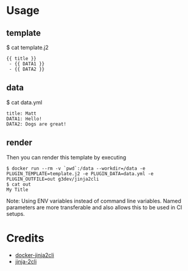 # Usage

## template
$ cat template.j2

```text
{{ title }}
 - {{ DATA1 }} 
 - {{ DATA2 }} 
```

## data
$ cat data.yml

```text
title: Matt
DATA1: Hello!
DATA2: Dogs are great!
```

## render
Then you can render this template by executing

```text
$ docker run --rm -v `pwd`:/data --workdir=/data -e PLUGIN_TEMPLATE=template.j2 -e PLUGIN_DATA=data.yml -e PLUGIN_OUTFILE=out g3dev/jinja2cli
$ cat out
My Title
```

Note: Using ENV variables instead of command line variables. Named parameters are more transferable and also allows this to be used in CI setups.

# Credits
- [docker-jinja2cli](https://hub.docker.com/r/vikingco/jinja2cli/)
- [jinja-2cli](https://github.com/mattrobenolt/jinja2-cli)
